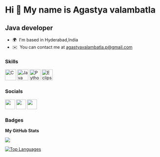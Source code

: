 Hi 👋 My name is Agastya valambatla
===================================

Java developer
----------------

* 🌍  I'm based in Hyderabad,India
* ✉️  You can contact me at [agastyavalambatla.p@gmail.com](mailto:agastyavalambatla.p@gmail.com)

### Skills

<p align="left">
<a href="https://docs.microsoft.com/en-us/cpp/?view=msvc-170" target="_blank" rel="noreferrer"><img src="https://icons.iconarchive.com/icons/neiio/prime-dock-2/256/C-icon.png" width="36" height="36" alt="C" /></a>
 <a href="https://www.java.com/en/" target="_blank" rel="noreferrer"><img src="https://icons.iconarchive.com/icons/tatice/cristal-intense/256/Java-icon.png" width="36" height="36" alt="Java" /></a>
<a href="https://www.python.org/" target="_blank" rel="noreferrer"><img src="https://icons.iconarchive.com/icons/cornmanthe3rd/plex/512/Other-python-icon.png" width="36" height="36" alt="Python" /></a>
<a href="https://www.eclipse.org/" target="_blank" rel="noreferrer"><img src="https://icons.iconarchive.com/icons/papirus-team/papirus-apps/512/eclipse-icon.png" width="36" height="36" alt="Eclipse" /></a>
</p>


### Socials

<p align="left"> <a href="https://www.github.com/Agastyav-1" target="_blank" rel="noreferrer"><img src="https://icons.iconarchive.com/icons/danleech/simple/1024/github-icon.png" width="32" height="32" /></a> <a href="http://www.instagram.com/a_g_a_s_t_y_a" target="_blank" rel="noreferrer"><img src="https://icons.iconarchive.com/icons/danleech/simple/1024/facebook-icon.png" width="32" height="32" /></a> <a href="https://www.linkedin.com/in/agastya-valambatla-316566136" target="_blank" rel="noreferrer"><img src="https://icons.iconarchive.com/icons/limav/flat-gradient-social/512/Linkedin-icon.png" width="32" height="32" /></a></p>

### Badges

<b>My GitHub Stats</b>

<a href="http://www.github.com/Agastyav-1"><img src="https://github-readme-streak-stats.herokuapp.com/?user=Agastyav-1&stroke=ffffff&background=1c1917&ring=0891b2&fire=0891b2&currStreakNum=ffffff&currStreakLabel=0891b2&sideNums=ffffff&sideLabels=ffffff&dates=ffffff&hide_border=true" /></a>

<a href="https://github.com/Agastyav-1" align="left"><img src="https://github-readme-stats.vercel.app/api/top-langs/?username=Agastyav-1&langs_count=10&title_color=0891b2&text_color=ffffff&icon_color=0891b2&bg_color=1c1917&hide_border=true&locale=en&custom_title=Top%20%Languages" alt="Top Languages" /></a>
